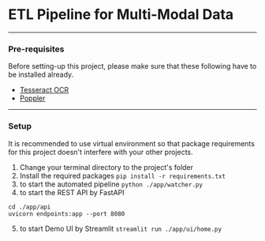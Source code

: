 # ETL Pipeline for Multi-Modal Data
---
### Pre-requisites
Before setting-up this project, please make sure that these following have to be installed already.
- [Tesseract OCR](https://github.com/tesseract-ocr/tesseract)
- [Poppler](https://github.com/oschwartz10612/poppler-windows)
---
### Setup
It is recommended to use virtual environment so that package requirements for this project doesn't interfere with your other projects.
1. Change your terminal directory to the project's folder
2. Install the required packages
`pip install -r requirements.txt`
4. to start the automated pipeline `python ./app/watcher.py`
6. to start the REST API by FastAPI
```
cd ./app/api
uvicorn endpoints:app --port 8080
```
5. to start Demo UI by Streamlit
`streamlit run ./app/ui/home.py`

